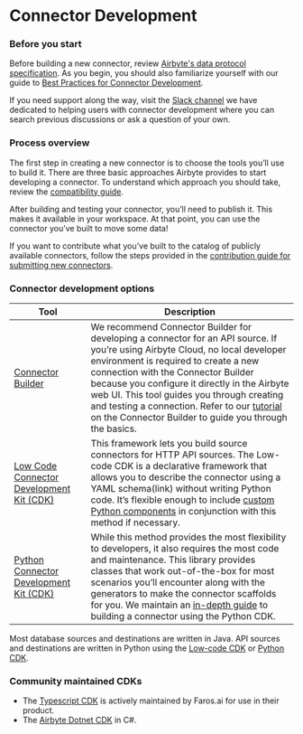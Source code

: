 # Connector Development

### Before you start

Before building a new connector, review [Airbyte's data protocol specification](../understanding-airbyte/airbyte-protocol.md). As you begin, you should also familiarize yourself with our guide to [Best Practices for Connector Development](./best-practices.md).

If you need support along the way, visit the [Slack channel](https://airbytehq.slack.com/archives/C027KKE4BCZ) we have dedicated to helping users with connector development where you can search previous discussions or ask a question of your own. 

### Process overview

The first step in creating a new connector is to choose the tools you’ll use to build it. There are three basic approaches Airbyte provides to start developing a connector. To understand which approach you should take, review the [compatibility guide](./connector-builder-ui/connector-builder-compatibility.md).

After building and testing your connector, you’ll need to publish it. This makes it available in your workspace. At that point, you can use the connector you’ve built to move some data! 

If you want to contribute what you’ve built to the catalog of publicly available connectors, follow the steps provided in the [contribution guide for submitting new connectors](../contributing-to-airbyte/submit-new-connector.md). 

### Connector development options
| Tool                   | Description                                                                                                                                                                                                      |
| ------------------------- | ---------------------------------------------------------------------------------------------------------------------------------------------------------------------------------------------------------------- |
| [Connector Builder](./connector-builder-ui/overview.md)           | We recommend Connector Builder for developing a connector for an API source. If you’re using Airbyte Cloud, no local developer environment is required to create a new connection with the Connector Builder because you configure it directly in the Airbyte web UI. This tool guides you through creating and testing a connection. Refer to our [tutorial](./connector-builder-ui/tutorial.mdx) on the Connector Builder to guide you through the basics.  |
| [Low Code Connector Development Kit (CDK)](./config-based/low-code-cdk-overview.md)           | This framework lets you build source connectors for HTTP API sources. The Low-code CDK is a declarative framework that allows you to describe the connector using a YAML schema(link) without writing Python code. It’s flexible enough to include [custom Python components](./config-based/advanced-topics.md#custom-components) in conjunction with this method if necessary.                                                                                                                        |
| [Python Connector Development Kit (CDK)](./cdk-python/basic-concepts.md)       | While this method provides the most flexibility to developers, it also requires the most code and maintenance. This library provides classes that work out-of-the-box for most scenarios you’ll encounter along with the generators to make the connector scaffolds for you. We maintain an [in-depth guide](./tutorials/custom-python-connector/0-getting-started.md) to building a connector using the Python CDK.                                                                                                                                           |


Most database sources and destinations are written in Java. API sources and destinations are written
in Python using the [Low-code CDK](config-based/low-code-cdk-overview.md) or
[Python CDK](cdk-python/).

### Community maintained CDKs

- The [Typescript CDK](https://github.com/faros-ai/airbyte-connectors) is actively maintained by
  Faros.ai for use in their product.
- The [Airbyte Dotnet CDK](https://github.com/mrhamburg/airbyte.cdk.dotnet) in C#.
